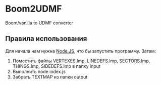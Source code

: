 # Boom2UDMF
Boom/vanilla to UDMF converter

## Правила использования
Для начала нам нужна [Node.JS](https://nodejs.org), что бы запустить программу.
Затем:
1. Поместить файлы VERTEXES.lmp, LINEDEFS.lmp, SECTORS.lmp, THINGS.lmp, SIDEDEFS.lmp в папку input
2. Выполнить node index.js
3. Забрать TEXTMAP из папки output
